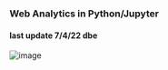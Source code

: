 ### Web Analytics in Python/Jupyter
#### last update 7/4/22 dbe

![image](https://user-images.githubusercontent.com/52699611/162611791-410f1127-900c-4049-9b3d-1043d985f5f5.png)
